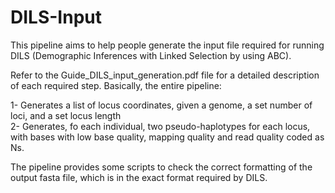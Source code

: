 # DILS-Input
This pipeline aims to help people generate the input file required for running DILS (Demographic Inferences with Linked Selection by using ABC). <br>

Refer to the Guide_DILS_input_generation.pdf file for a detailed description of each required step. Basically, the entire pipeline:<br>

1- Generates a list of locus coordinates, given a genome, a set number of loci, and a set locus length <br>
2- Generates, fo each individual, two pseudo-haplotypes for each locus, with bases with low base quality, mapping quality and read quality coded as Ns.<br>

The pipeline provides some scripts to check the correct formatting of the output fasta file, which is in the exact format required by DILS. 
